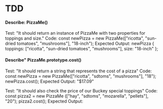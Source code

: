 # TDD

#### Describe: PizzaMe()

Test: "It should return an instance of PizzaMe with two properties for toppings and size."
Code: const newPizza = new PizzaMe(["ricotta", "sun-dried tomatoes", "mushrooms"], "18-inch");
Expected Output: newPizza { toppings: ["ricotta", "sun-dried tomatoes", "mushrooms"], size: "18-inch" };

#### Describe" PizzaMe.prototype.cost()

Test: "It should return a string that represents the cost of a pizza"
Code: 
const newPizza = new PizzaMe(["ricotta", "sdtoms", "mushrooms"], "18");
newPizza.cost();
Expected Output: "$17.09"

Test: "It should also check the price of our Buckey special toppings"
Code:
const pizza2 = new PizzaMe (["hay", "sdtoms", "mozarella", "pellets"], "20");
pizza2.cost();
Expected Output: 
